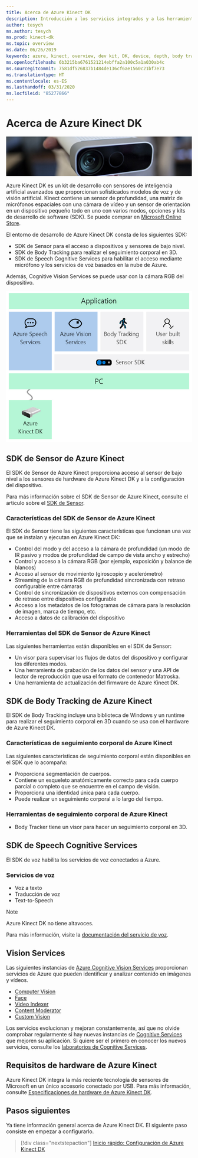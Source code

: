 ```yaml
---
title: Acerca de Azure Kinect DK
description: Introducción a los servicios integrados y a las herramientas del kit de desarrollador (DK) de Azure Kinect.
author: tesych
ms.author: tesych
ms.prod: kinect-dk
ms.topic: overview
ms.date: 06/26/2019
keywords: azure, kinect, overview, dev kit, DK, device, depth, body tracking, speech, cognitive services, SDKs, SDK, firmware
ms.openlocfilehash: 6b3215ba6761521214ebffa2a100c5a1a030ab4c
ms.sourcegitcommit: 7581df526837b1484de136cf6ae1560c21bf7e73
ms.translationtype: HT
ms.contentlocale: es-ES
ms.lasthandoff: 03/31/2020
ms.locfileid: "85277866"
---
```

# <a name="about-azure-kinect-dk"></a>Acerca de Azure Kinect DK

 ![Azure Kinect DK](./media/index/device-image.jpg)

Azure Kinect DK es un kit de desarrollo con sensores de inteligencia artificial avanzados que proporcionan sofisticados modelos de voz y de visión artificial.  Kinect contiene un sensor de profundidad, una matriz de micrófonos espaciales con una cámara de vídeo y un sensor de orientación en un dispositivo pequeño todo en uno con varios modos, opciones y kits de desarrollo de software (SDK). Se puede comprar en [Microsoft Online Store](https://www.microsoft.com/p/azure-kinect-dk/8pp5vxmd9nhq).

El entorno de desarrollo de Azure Kinect DK consta de los siguientes SDK:

- SDK de Sensor para el acceso a dispositivos y sensores de bajo nivel.
- SDK de Body Tracking para realizar el seguimiento corporal en 3D.
- SDK de Speech Cognitive Services para habilitar el acceso mediante micrófono y los servicios de voz basados en la nube de Azure.

Además, Cognitive Vision Services se puede usar con la cámara RGB del dispositivo.

   ![Diagrama de los SDK de Azure Kinect](./media/quickstarts/sdk-diagram.jpg)

## <a name="azure-kinect-sensor-sdk"></a>SDK de Sensor de Azure Kinect

El SDK de Sensor de Azure Kinect proporciona acceso al sensor de bajo nivel a los sensores de hardware de Azure Kinect DK y a la configuración del dispositivo.

Para más información sobre el SDK de Sensor de Azure Kinect, consulte el artículo sobre el [SDK de Sensor](about-sensor-sdk.md).

### <a name="azure-kinect-sensor-sdk-features"></a>Características del SDK de Sensor de Azure Kinect

El SDK de Sensor tiene las siguientes características que funcionan una vez que se instalan y ejecutan en Azure Kinect DK:

- Control del modo y del acceso a la cámara de profundidad (un modo de IR pasivo y modos de profundidad de campo de vista ancho y estrecho) 
- Control y acceso a la cámara RGB (por ejemplo, exposición y balance de blancos) 
- Acceso al sensor de movimiento (giroscopio y acelerómetro) 
- Streaming de la cámara RGB de profundidad sincronizada con retraso configurable entre cámaras 
- Control de sincronización de dispositivos externos con compensación de retraso entre dispositivos configurable 
- Acceso a los metadatos de los fotogramas de cámara para la resolución de imagen, marca de tiempo, etc. 
- Acceso a datos de calibración del dispositivo 

### <a name="azure-kinect-sensor-sdk-tools"></a>Herramientas del SDK de Sensor de Azure Kinect

Las siguientes herramientas están disponibles en el SDK de Sensor:

- Un visor para supervisar los flujos de datos del dispositivo y configurar los diferentes modos.
- Una herramienta de grabación de los datos del sensor y una API de lector de reproducción que usa el formato de contenedor Matroska.
- Una herramienta de actualización del firmware de Azure Kinect DK.

## <a name="azure-kinect-body-tracking-sdk"></a>SDK de Body Tracking de Azure Kinect

El SDK de Body Tracking incluye una biblioteca de Windows y un runtime para realizar el seguimiento corporal en 3D cuando se usa con el hardware de Azure Kinect DK.

### <a name="azure-kinect-body-tracking-features"></a>Características de seguimiento corporal de Azure Kinect

Las siguientes características de seguimiento corporal están disponibles en el SDK que lo acompaña:

- Proporciona segmentación de cuerpos.
- Contiene un esqueleto anatómicamente correcto para cada cuerpo parcial o completo que se encuentre en el campo de visión.
- Proporciona una identidad única para cada cuerpo.
- Puede realizar un seguimiento corporal a lo largo del tiempo.

### <a name="azure-kinect-body-tracking-tools"></a>Herramientas de seguimiento corporal de Azure Kinect

- Body Tracker tiene un visor para hacer un seguimiento corporal en 3D.

## <a name="speech-cognitive-services-sdk"></a>SDK de Speech Cognitive Services

El SDK de voz habilita los servicios de voz conectados a Azure.

### <a name="speech-services"></a>Servicios de voz

- Voz a texto
- Traducción de voz
- Text-to-Speech

>[!NOTE]
>Azure Kinect DK no tiene altavoces.

Para más información, visite la [documentación del servicio de voz](https://docs.microsoft.com/azure/cognitive-services/speech-service/).

## <a name="vision-services"></a>Vision Services

Las siguientes instancias de [Azure Cognitive Vision Services](https://azure.microsoft.com/services/cognitive-services/directory/vision/) proporcionan servicios de Azure que pueden identificar y analizar contenido en imágenes y vídeos.

- [Computer Vision](https://azure.microsoft.com/services/cognitive-services/computer-vision/)
- [Face](https://azure.microsoft.com/services/cognitive-services/face/)
- [Video Indexer](https://azure.microsoft.com/services/media-services/video-indexer/)
- [Content Moderator](https://azure.microsoft.com/services/cognitive-services/content-moderator/)
- [Custom Vision](https://azure.microsoft.com/services/cognitive-services/custom-vision-service/)

Los servicios evolucionan y mejoran constantemente, así que no olvide comprobar regularmente si hay nuevas instancias de [Cognitive Services](https://azure.microsoft.com/services/cognitive-services/) que mejoren su aplicación. Si quiere ser el primero en conocer los nuevos servicios, consulte los [laboratorios de Cognitive Services](https://labs.cognitive.microsoft.com/).

## <a name="azure-kinect-hardware-requirements"></a>Requisitos de hardware de Azure Kinect

Azure Kinect DK integra la más reciente tecnología de sensores de Microsoft en un único accesorio conectado por USB. Para más información, consulte [Especificaciones de hardware de Azure Kinect DK](hardware-specification.md).

## <a name="next-steps"></a>Pasos siguientes

Ya tiene información general acerca de Azure Kinect DK. El siguiente paso consiste en empezar a configurarlo.

> [!div class="nextstepaction"]
>[Inicio rápido: Configuración de Azure Kinect DK](set-up-azure-kinect-dk.md)

